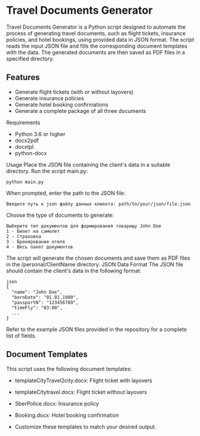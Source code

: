 # Travel Documents Generator

Travel Documents Generator is a Python script designed to automate the process of generating travel documents, such as flight tickets, insurance policies, and hotel bookings, using provided data in JSON format. The script reads the input JSON file and fills the corresponding document templates with the data. The generated documents are then saved as PDF files in a specified directory.

##  Features

* Generate flight tickets (with or without layovers)
* Generate insurance policies
* Generate hotel booking confirmations
* Generate a complete package of all three documents

Requirements
* Python 3.6 or higher
* docx2pdf
* docxtpl
* python-docx

Usage
Place the JSON file containing the client's data in a suitable directory.
Run the script main.py:
```
python main.py
```

When prompted, enter the path to the JSON file:

```
Введите путь к json файлу данных клиента: path/to/your/json/file.json
```

Choose the type of documents to generate:
```
Выберите тип документов для формирования товарищу John Doe
1 - Билет на самолет
2 - Страховка
3 - Бронирование отеля
4 - Весь пакет документов
```

The script will generate the chosen documents and save them as PDF files in the /personal/ClientName directory.
JSON Data Format
The JSON file should contain the client's data in the following format:

```
json
{
  "name": "John Doe",
  "bornDate": "01.01.1980",
  "passportN": "123456789",
  "timeFly": "03:00",
  ...
}
```
Refer to the example JSON files provided in the repository for a complete list of fields.

## Document Templates

This script uses the following document templates:

* templateCityTravel2city.docx: Flight ticket with layovers

* templateCitytravel.docx: Flight ticket without layovers

* SberPolice.docx: Insurance policy

* Booking.docx: Hotel booking confirmation

* Customize these templates to match your desired output.
